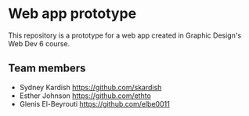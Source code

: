 # Web app prototype

This repository is a prototype for a web app created in Graphic Design's Web Dev 6 course.

## Team members

- Sydney Kardish <https://github.com/skardish>
- Esther Johnson <https://github.com/ethto>
- Glenis El-Beyrouti <https://github.com/elbe0011>
